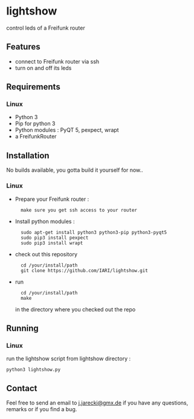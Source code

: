 # lightshow
control leds of a Freifunk router

## Features

* connect to Freifunk router via ssh
* turn on and off its leds

## Requirements

### Linux

* Python 3
* Pip for python 3
* Python modules : PyQT 5, pexpect, wrapt
* a FreifunkRouter

## Installation

No builds available, you gotta build it yourself for now..

### Linux

* Prepare your Freifunk router :

        make sure you get ssh access to your router

* Install python modules : 

        sudo apt-get install python3 python3-pip python3-pyqt5
        sudo pip3 install pexpect
        sudo pip3 install wrapt

* check out this repository

        cd /your/install/path
        git clone https://github.com/IARI/lightshow.git

* run 

        cd /your/install/path
        make 
  
  in the directory where you checked out the repo

## Running

### Linux

run the lightshow script from lightshow directory :

	python3 lightshow.py
	
	
## Contact

Feel free to send an email to j.jarecki@gmx.de if you have any questions, remarks or if you find a bug.
